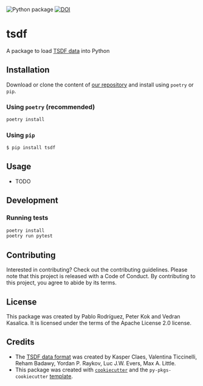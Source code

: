 
![Python package](https://github.com/biomarkersparkinson/tsdf/workflows/Python%20package/badge.svg)
[![DOI](https://zenodo.org/badge/DOI/10.5281/zenodo.7867900.svg)](https://doi.org/10.5281/zenodo.7867900)

# tsdf

A package to load [TSDF data](https://arxiv.org/abs/2211.11294) into Python

## Installation

Download or clone the content of [our repository](https://github.com/biomarkersParkinson/tsdf) and install using `poetry` or `pip`.

### Using `poetry` (recommended)

```bash
poetry install
```

### Using `pip`

```bash
$ pip install tsdf
```

## Usage

- TODO

## Development

### Running tests

```bash
poetry install
poetry run pytest
```

## Contributing

Interested in contributing? Check out the contributing guidelines. Please note that this project is released with a Code of Conduct. By contributing to this project, you agree to abide by its terms.

## License

This package was created by Pablo Rodríguez, Peter Kok and Vedran Kasalica. It is licensed under the terms of the Apache License 2.0 license.

## Credits

- The [TSDF data format](https://arxiv.org/abs/2211.11294) was created by Kasper Claes, Valentina Ticcinelli, Reham Badawy, Yordan P. Raykov, Luc J.W. Evers, Max A. Little.
- This package was created with [`cookiecutter`](https://cookiecutter.readthedocs.io/en/latest/) and the `py-pkgs-cookiecutter` [template](https://github.com/py-pkgs/py-pkgs-cookiecutter).
